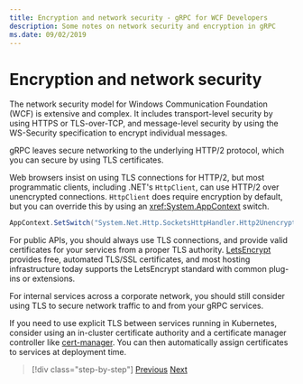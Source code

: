 ```yaml
---
title: Encryption and network security - gRPC for WCF Developers
description: Some notes on network security and encryption in gRPC
ms.date: 09/02/2019
---
```


# Encryption and network security

The network security model for Windows Communication Foundation (WCF) is extensive and complex. It includes transport-level security by using HTTPS or TLS-over-TCP, and message-level security by using the WS-Security specification to encrypt individual messages.

gRPC leaves secure networking to the underlying HTTP/2 protocol, which you can secure by using TLS certificates.

Web browsers insist on using TLS connections for HTTP/2, but most programmatic clients, including .NET's `HttpClient`, can use HTTP/2 over unencrypted connections. `HttpClient` does require encryption by default, but you can override this by using an <xref:System.AppContext> switch.

```csharp
AppContext.SetSwitch("System.Net.Http.SocketsHttpHandler.Http2UnencryptedSupport", true);
```

For public APIs, you should always use TLS connections, and provide valid certificates for your services from a proper TLS authority. [LetsEncrypt](https://letsencrypt.org) provides free, automated TLS/SSL certificates, and most hosting infrastructure today supports the LetsEncrypt standard with common plug-ins or extensions.

For internal services across a corporate network, you should still consider using TLS to secure network traffic to and from your gRPC services.

If you need to use explicit TLS between services running in Kubernetes, consider using an in-cluster certificate authority and a certificate manager controller like [cert-manager](https://docs.cert-manager.io/en/latest/). You can then automatically assign certificates to services at deployment time.

>[!div class="step-by-step"]
>[Previous](channel-credentials.md)
>[Next](grpc-in-production.md)
